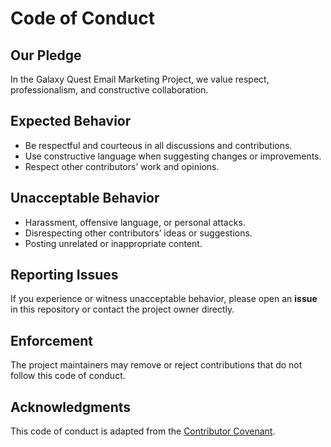 # Code of Conduct

## Our Pledge
In the Galaxy Quest Email Marketing Project, we value respect, professionalism, and constructive collaboration.  

## Expected Behavior
- Be respectful and courteous in all discussions and contributions.
- Use constructive language when suggesting changes or improvements.
- Respect other contributors’ work and opinions.

## Unacceptable Behavior
- Harassment, offensive language, or personal attacks.
- Disrespecting other contributors’ ideas or suggestions.
- Posting unrelated or inappropriate content.

## Reporting Issues
If you experience or witness unacceptable behavior, please open an **issue** in this repository or contact the project owner directly.  

## Enforcement
The project maintainers may remove or reject contributions that do not follow this code of conduct.  

## Acknowledgments
This code of conduct is adapted from the [Contributor Covenant](https://www.contributor-covenant.org/).
